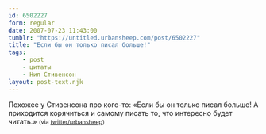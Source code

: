 ```yaml
---
id: 6502227
form: regular
date: 2007-07-23 11:43:00
tumblr: "https://untitled.urbansheep.com/post/6502227"
title: "Если бы он только писал больше!"
tags:
    - post
    - цитаты
    - Нил Стивенсон
layout: post-text.njk
---
```


<p>Похожее у Стивенсона про кого-то: «Если бы он только писал больше! А приходится корячиться и самому писать то, что интересно будет читать.» <small>(via&nbsp;<a href="http://twitter.com/urbansheep/statuses/163682092">twitter/urbansheep</a>)</small></p>

